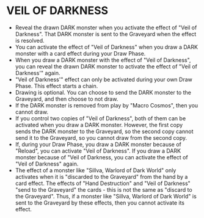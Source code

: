
# VEIL OF DARKNESS

*   Reveal the drawn DARK monster when you activate the effect of "Veil of Darkness". That DARK monster is sent to the Graveyard when the effect is resolved.
*   You can activate the effect of "Veil of Darkness" when you draw a DARK monster with a card effect during your Draw Phase.
*   When you draw a DARK monster with the effect of "Veil of Darkness", you can reveal the drawn DARK monster to activate the effect of "Veil of Darkness'" again.
*   "Veil of Darkness'" effect can only be activated during your own Draw Phase. This effect starts a chain.
*   Drawing is optional. You can choose to send the DARK monster to the Graveyard, and then choose to not draw.
*   If the DARK monster is removed from play by "Macro Cosmos", then you cannot draw.
*   If you control two copies of "Veil of Darkness", both of them can be activated when you draw a DARK monster. However, the first copy sends the DARK monster to the Graveyard, so the second copy cannot send it to the Graveyard, so you cannot draw from the second copy.
*   If, during your Draw Phase, you draw a DARK monster because of "Reload", you can activate "Veil of Darkness". If you draw a DARK monster because of "Veil of Darkness, you can activate the effect of "Veil of Darkness" again.
*   The effect of a monster like "Sillva, Warlord of Dark World" only activates when it is "discarded to the Graveyard" from the hand by a card effect. The effects of "Hand Destruction" and "Veil of Darkness" "send to the Graveyard" the cards - this is not the same as "discard to the Graveyard". Thus, if a monster like "Sillva, Warlord of Dark World" is sent to the Graveyard by these effects, then you cannot activate its effect.

  